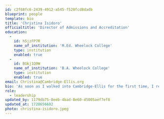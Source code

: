 ```yaml
---
id: c2f68fc6-2439-4912-a545-f520fcd8dadb
blueprint: people
template: bio
title: 'Christina Isidoro'
officialtitle: 'Director of Admissions and Accreditation'
education:
  -
    id: h5jzFP7R
    name_of_institution: 'M.Ed. Wheelock College'
    type: institution
    enabled: true
  -
    id: BGkj1Q9W
    name_of_institution: 'B.A. Wheelock College'
    type: institution
    enabled: true
email: Christina@Cambridge-Ellis.org
bio: 'As soon as I walked into Cambridge-Ellis for the first time, I realized this was a very special place. I began working at CES the Summer of 2008 as a toddler teacher and never looked back! I have taught in many CES classrooms over the years, and I’ve had the wonderful privilege of providing all four of my children the opportunity to grow here as well. I just had to share this experience with the wider community, and as the Associate Director of Admissions, I get to do exactly that! My family is very important to me, so when I’m not at CES I soak up every moment with my husband and four children.'
role:
  - leadership
updated_by: 1179db75-8eeb-4bad-8e60-d5005aef7ef8
updated_at: 1728656602
photo: christina-isidoro.jpeg
---
```

